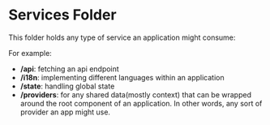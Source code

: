 # Services Folder

This folder holds any type of service an application might consume:

For example:

- **/api**: fetching an api endpoint
- **/i18n**: implementing different languages within an application
- **/state**: handling global state
- **/providers**: for any shared data(mostly context) that can be wrapped around the root component of an application. In other words, any sort of provider an app might use.
